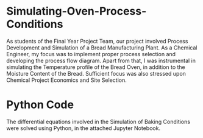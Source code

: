 # Simulating-Oven-Process-Conditions
As students of the Final Year Project Team, our project involved Process Development and Simulation of a Bread Manufacturing Plant. As a Chemical Engineer, my focus was to implement proper process selection and developing the process flow diagram. Apart from that, I was instrumental in simulating the Temperature profile of the Bread Oven, in addition to the Moisture Content of the Bread. Sufficient focus was also stressed upon Chemical Project Economics and Site Selection.
# Python Code
The differential equations involved in the Simulation of Baking Conditions were solved using Python, in the attached Jupyter Notebook.
